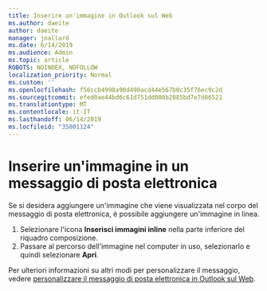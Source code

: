 ```yaml
---
title: Inserire un'immagine in Outlook sul Web
ms.author: daeite
author: daeite
manager: joallard
ms.date: 6/14/2019
ms.audience: Admin
ms.topic: article
ROBOTS: NOINDEX, NOFOLLOW
localization_priority: Normal
ms.custom: ''
ms.openlocfilehash: f56ccb4998a90d490acd44e567b0c35f76ec9c2d
ms.sourcegitcommit: efed0ae44bd6c61d751dd008b2885bd7e7d86521
ms.translationtype: MT
ms.contentlocale: it-IT
ms.lasthandoff: 06/14/2019
ms.locfileid: "35001124"
---
```

# <a name="insert-a-picture-in-an-email-message"></a>Inserire un'immagine in un messaggio di posta elettronica

Se si desidera aggiungere un'immagine che viene visualizzata nel corpo del messaggio di posta elettronica, è possibile aggiungere un'immagine in linea.

1. Selezionare l'icona **Inserisci immagini inline** nella parte inferiore del riquadro composizione.
1. Passare al percorso dell'immagine nel computer in uso, selezionarlo e quindi selezionare **Apri**.

Per ulteriori informazioni su altri modi per personalizzare il messaggio, vedere [personalizzare il messaggio di posta elettronica in Outlook sul Web](https://support.office.com/article/079442eb-6b41-4ff5-b6e0-a83d3967ac41).